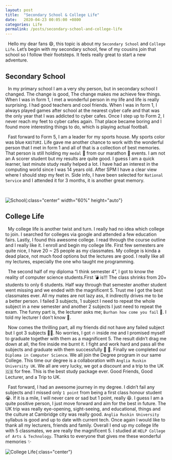 ```yaml
---
layout: post
title:  "Secondary School & College Life"
date:   2020-04-23 00:05:00 +0800
categories: Life
permalink: /posts/secondary-school-and-college-life
---
```


&nbsp; Hello my dear fans :smile:, this topic is about my `Secondary School` and `College Life`. Let’s begin with my secondary school, few of my cousins join that school so I follow their footsteps. It feels really great to start a new adventure.

## Secondary School

&nbsp; In my primary school I am a very shy person, but in secondary school I changed. The change is good, The change makes me achieve few things. When I was in form 1, I met a wonderful person in my life and life is really surprising. I had good teachers and cool friends. When I was in form 1, I always played games after school at the nearest cyber cafe and that was the only year that I was addicted to cyber cafes. Once I step up to Form 2, I never reach my feet to cyber cafes again. That place became boring and I found more interesting things to do, which is playing actual football.

&nbsp; Fast forward to Form 5, I am a leader for my sports house. My sports color was blue `KASTURI`. Life gave me another chance to work with the wonderful person that I met in form 1 and all of that is a collection of best memories. That person is still holding my `medal` :medal_sports: from our marathon :runner: events. I am not an A scorer student but my results are quite good. I guess I am a quick learner, last minute study really helped a lot. I have had an interest in the computing world since I was 14 years old. After SPM I have a clear view where I should step my feet in. Side info, I have been selected for `National Service` and I attended it for 3 months, it is another great memory.

<br />

![School](https://i.imgur.com/icez1Z8.png){:class="center" width="60%" height="auto"}

## College Life

&nbsp; My college life is another twist and turn. I really had no idea which college to join. I searched for colleges via google and attended a few education fairs. Lastly, I found this awesome college. I read through the course outline and I really like it. I enroll and begin my college life. First few semesters are quite nice, I have 20 ~ 25  people as my classmates. My college is kinda a dead place, not much food options but the lectures are good. I really like all my lectures, especially the one who taught me programming.

&nbsp; The second half of my diploma “I think semester 4”, I got to know the reality of computer science students.First :bomb: is!!! The class shrinks from 20+ students to only 6 students. Half way through that semester another student went missing and we ended with the magnificent 5. Trust me I got the best classmates ever. All my mates are not lazy ass, it indirectly drives me to be a better person. I failed 3 subjects, 1 subject I need to repeat the whole subject in a new semester and another 2 subjects I just need to repeat the exam. The funny part is, the lecturer asks me; `Burhan how come you fail` :thinking:. I told my lecturer I don’t know :rofl:.
  
&nbsp; Now comes the thrilling part, all my friends did not have any failed subject but I got 3 subjects :man_facepalming:. No worries, I got :fire: inside me and I promised myself to graduate together with them as a magnificent 5. The result didn’t drag me down at all, the fire inside me burnt it. I fight and work hard and pass all the subjects and graduate with them successfully  :tada: :confetti_ball:. Finally we completed our `Diploma in Computer Science`. We all join the Degree program in our same College. This time our degree is a collaboration with `Anglia Ruskin University UK`. We all are very lucky, we got a discount and a trip to the UK :uk: for free. This is the best study package ever. Good Friends, Good Lecturer, and a Trip to UK.

&nbsp; Fast forward, I had an awesome journey in my degree. I didn’t fail any subjects and I missed only `1 point` from being a first class honour student :sob:. If it is a mile, I will never care or sad but 1 point, really :laughing:. I guess I am a quite positive person, I just move forward and aim for the best in future. The UK trip was really eye-opening, sight-seeing, and educational, things and the culture at Cambridge city was really good. `Anglia Ruskin University` syllabus is good and up to date with current tech. Once again I would like to thank all my lecturers, friends and family. Overall I end up my college life with 5 classmates, we are really the magnificent 5. I studied at `HELP College of Arts & Technology`. Thanks to everyone that gives me these wonderful memories :sparkles:

![College Life](https://images.unsplash.com/photo-1533854775446-95c4609da544?ixlib=rb-1.2.1&ixid=eyJhcHBfaWQiOjEyMDd9&auto=format&fit=crop&w=500&h=280&q=60){:class="center"}
